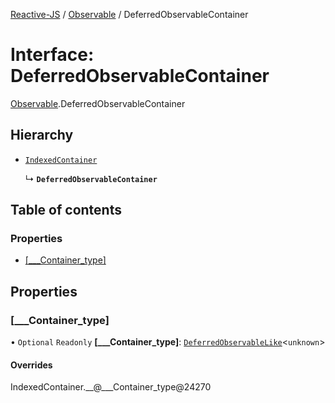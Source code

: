 [Reactive-JS](../README.md) / [Observable](../modules/Observable.md) / DeferredObservableContainer

# Interface: DeferredObservableContainer

[Observable](../modules/Observable.md).DeferredObservableContainer

## Hierarchy

- [`IndexedContainer`](types.IndexedContainer.md)

  ↳ **`DeferredObservableContainer`**

## Table of contents

### Properties

- [[\_\_\_Container\_type]](Observable.DeferredObservableContainer.md#[___container_type])

## Properties

### [\_\_\_Container\_type]

• `Optional` `Readonly` **[\_\_\_Container\_type]**: [`DeferredObservableLike`](types.DeferredObservableLike.md)<`unknown`\>

#### Overrides

IndexedContainer.\_\_@\_\_\_Container\_type@24270
